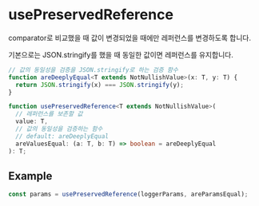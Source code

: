 # usePreservedReference

comparator로 비교했을 때 값이 변경되었을 때에만 레퍼런스를 변경하도록 합니다.

기본으로는 JSON.stringify를 했을 때 동일한 값이면 레퍼런스를 유지합니다.

```ts
// 값의 동일성을 검증을 JSON.stringify로 하는 검증 함수
function areDeeplyEqual<T extends NotNullishValue>(x: T, y: T) {
  return JSON.stringify(x) === JSON.stringify(y);
}

function usePreservedReference<T extends NotNullishValue>(
  // 레퍼런스를 보존할 값
  value: T,
  // 값의 동일성을 검증하는 함수
  // default: areDeeplyEqual
  areValuesEqual: (a: T, b: T) => boolean = areDeeplyEqual
): T;
```

## Example

```ts
const params = usePreservedReference(loggerParams, areParamsEqual);
```
